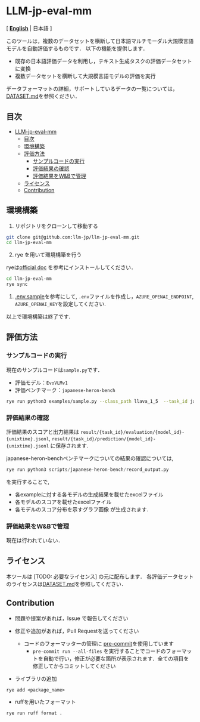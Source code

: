 # LLM-jp-eval-mm
[ [**English**](./README_en.md) | 日本語 ]

このツールは，複数のデータセットを横断して日本語マルチモーダル大規模言語モデルを自動評価するものです．
以下の機能を提供します．

- 既存の日本語評価データを利用し，テキスト生成タスクの評価データセットに変換
- 複数データセットを横断して大規模言語モデルの評価を実行

データフォーマットの詳細，サポートしているデータの一覧については，[DATASET.md](./DATASET.md)を参照ください．


## 目次

- [LLM-jp-eval-mm](#llm-jp-eval-mm)
  - [目次](#目次)
  - [環境構築](#環境構築)
  - [評価方法](#評価方法)
    - [サンプルコードの実行](#サンプルコードの実行)
    - [評価結果の確認](#評価結果の確認)
    - [評価結果をW\&Bで管理](#評価結果をwbで管理)
  - [ライセンス](#ライセンス)
  - [Contribution](#contribution)

## 環境構築

1. リポジトリをクローンして移動する
```bash
git clone git@github.com:llm-jp/llm-jp-eval-mm.git
cd llm-jp-eval-mm
```

2. rye を用いて環境構築を行う

ryeは[official doc](https://rye.astral.sh/guide/installation/) を参考にインストールしてください．

```bash
cd llm-jp-eval-mm
rye sync
```

1. [.env.sample](./.env.sample)を参考にして, `.env`ファイルを作成し，`AZURE_OPENAI_ENDPOINT`, `AZURE_OPENAI_KEY`を設定してください.

以上で環境構築は終了です.

## 評価方法

### サンプルコードの実行

現在のサンプルコードは`sample.py`です．
- 評価モデル：`EvoVLMv1`
- 評価ベンチマーク：`japanese-heron-bench`

```bash
rye run python3 examples/sample.py --class_path llava_1_5  --task_id japanese-heron-bench --openai_model_id gpt-4o-mini-2024-07-18
```

### 評価結果の確認

評価結果のスコアと出力結果は
`result/{task_id}/evaluation/{model_id}-{unixtime}.jsonl`, `result/{task_id}/prediction/{model_id}-{unixtime}.jsonl` に保存されます.

japanese-heron-benchベンチマークについての結果の確認については,
```python
rye run python3 scripts/japanese-heron-bench/record_output.py
```
を実行することで,
- 各exampleに対する各モデルの生成結果を載せたexcelファイル
- 各モデルのスコアを載せたexcelファイル
- 各モデルのスコア分布を示すグラフ画像
が生成されます.

### 評価結果をW&Bで管理

現在は行われていない．

## ライセンス

本ツールは [TODO: 必要なライセンス] の元に配布します．
各評価データセットのライセンスは[DATASET.md](./DATASET.md)を参照してください．

## Contribution

- 問題や提案があれば，Issue で報告してください
- 修正や追加があれば，Pull Requestを送ってください
    - コードのフォーマッターの管理に [pre-commit](https://pre-commit.com)を使用しています
        - `pre-commit run --all-files` を実行することでコードのフォーマットを自動で行い，修正が必要な箇所が表示されます．全ての項目を修正してからコミットしてください

- ライブラリの追加
```
rye add <package_name>
```
- ruffを用いたフォーマット
```
rye run ruff format .
```